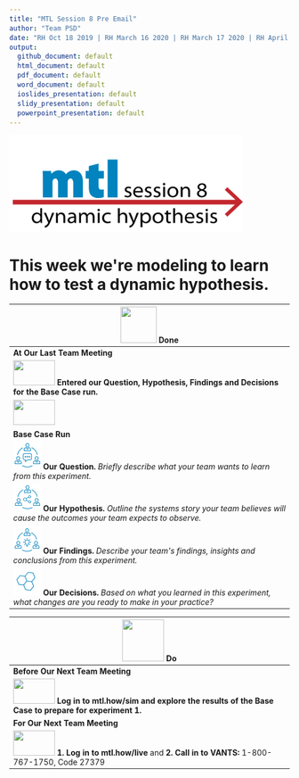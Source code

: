 ```yaml
---
title: "MTL Session 8 Pre Email"
author: "Team PSD"
date: "RH Oct 18 2019 | RH March 16 2020 | RH March 17 2020 | RH April 2 2020"
output: 
  github_document: default
  html_document: default
  pdf_document: default
  word_document: default
  ioslides_presentation: default
  slidy_presentation: default
  powerpoint_presentation: default
---
```



<!-- MTL Logo, HTML img tag -->
[<img src = "https://github.com/lzim/teampsd/blob/master/resources/title_slides/mtl_s08_dynamic_hypothesis_title.png"
     height = "175" width = "420">](https://github.com/lzim/mtl/blob/master/blue/session08/s08_learner/mtl_session08_see.md) 

# This week we're modeling to learn how to test a dynamic hypothesis.

<!-- Do/Done Tables -->
| [<img src = "https://raw.githubusercontent.com/lzim/teampsd/hexagon_icons/np_hexagon-check-mark_309690_003F72.png" height = "65" width = "65">](https://github.com/lzim/mtl/blob/master/blue/session07/s07_learner/mtl_session07_see.md) **Done** | 
| --- |
|**At Our Last Team Meeting**|
| [<img src = "https://raw.githubusercontent.com/lzim/teampsd/master/resources/logos/mtl_how_sim.png" height = "45" width = "75">](http://mtl.how/sim) **Entered our Question, Hypothesis, Findings and Decisions for the Base Case run.** |
|[<img src = "https://raw.githubusercontent.com/lzim/teampsd/master/resources/logos/mtl_how_sim.png" height = "45" width = "75">](http://mtl.how/sim)  |
**Base Case Run**  |
<img src = "https://raw.githubusercontent.com/lzim/teampsd/master/resources/icons/mtl_question.png" height = "50" width = "50" style = "display: inline-block"/> **Our Question.** *Briefly describe what your team wants to learn from this experiment.* |
<img src = "https://raw.githubusercontent.com/lzim/teampsd/master/resources/icons/mtl_hypothesis.png" height = "50" width = "50" style = "display: inline-block"/> **Our Hypothesis.** *Outline the systems story your team believes will cause the outcomes your team expects to observe.* | 
<img src = "https://raw.githubusercontent.com/lzim/teampsd/master/resources/icons/mtl_findings.png" height = "50" width = "50" style = "display: inline-block"/> **Our Findings.** *Describe your team's findings, insights and conclusions from this experiment.* |
<img src = "https://raw.githubusercontent.com/lzim/teampsd/master/resources/icons/mtl_decisions.png" height = "50" width = "50" style = "display: inline-block"/> **Our Decisions.** *Based on what you learned in this experiment, what changes are you ready to make in your practice?*|

[<img src = "https://raw.githubusercontent.com/lzim/teampsd/hexagon_icons/np_synchronize_778914_003F72.png" height = "75" width = "75">](https://github.com/lzim/mtl/blob/master/blue/session08/s08_learner/mtl_session08_see.md) **Do** |
| --- |
|**Before Our Next Team Meeting**|
|[<img src = "https://raw.githubusercontent.com/lzim/teampsd/master/resources/logos/mtl_how_sim.png" height = "45" width = "75">](http://mtl.how/sim) **Log in to mtl.how/sim and explore the results of the Base Case to prepare for experiment 1.**  |
|**For Our Next Team Meeting**|
[<img src = "https://github.com/lzim/teampsd/blob/master/resources/logos/mtl_how_live_sm.png" height = "45" width = "75">](http://mtl.how/live) **1. Log in to mtl.how/live** and **2. Call in to VANTS:** 1-800-767-1750, Code 27379 |
